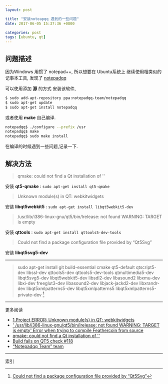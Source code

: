 ```yaml
---
layout: post

title: "安装noteapqq 遇到的一些问题"
date: 2017-06-05 15:37:36 +0800

categories: post
tags: [ubuntu, qt]
---
```


## 问题描述
因为Windows 用惯了 notepad++, 所以想要在 Ubuntu系统上 继续使用相类似的记事本工具, 发现了 [notepadqq](https://github.com/notepadqq/notepadqq)

可以使用添加 **源** 的方式 安装该软件,
```bash
$ sudo add-apt-repository ppa:notepadqq-team/notepadqq
$ sudo apt-get update
$ sudo apt-get install notepadqq
```

或者使用 **make** 自己编译.
```bash
notepadqq$ ./configure --prefix /usr
notepadqq$ make
notepadqq$ sudo make install
```
在编译的时候遇到一些问题,记录一下.

## 解决方法

>qmake: could not find a Qt installation of ''

安装 **qt5-qmake** : `sudo apt-get install qt5-qmake`

>Unknown module(s) in QT: webkitwidgets

安装 **libqt5webkit5** : `sudo apt-get install libqt5webkit5-dev`

>/usr/lib/i386-linux-gnu/qt5/bin/lrelease: not found WARNING: TARGET is empty

安装 **qttools** : `sudo apt-get install qttools5-dev-tools`

>Could not find a package configuration file provided by “Qt5Svg”

安装 **libqt5svg5-dev**

---

>sudo apt-get install git build-essential cmake qt5-default qtscript5-dev libssl-dev qttools5-dev qttools5-dev-tools qtmultimedia5-dev libqt5svg5-dev libqt5webkit5-dev libsdl2-dev libasound2 libxmu-dev libxi-dev freeglut3-dev libasound2-dev libjack-jackd2-dev libxrandr-dev libqt5xmlpatterns5-dev libqt5xmlpatterns5 libqt5xmlpatterns5-private-dev [^1]

---
更多阅读
- [1.Project ERROR: Unknown module(s) in QT: webkitwidgets](https://stackoverflow.com/questions/32013100/1-project-error-unknown-modules-in-qt-webkitwidgets)
- [' /usr/lib/i386-linux-gnu/qt5/bin/lrelease: not found WARNING: TARGET is empty' Error when trying to compile Feathercoin from source](https://stackoverflow.com/questions/20450893/usr-lib-i386-linux-gnu-qt5-bin-lrelease-not-found-warning-target-is-empty)
- [qmake: could not find a Qt installation of ''](https://stackoverflow.com/questions/16607003/qmake-could-not-find-a-qt-installation-of)
- [Build fails on QT5 check #118](https://github.com/notepadqq/notepadqq/issues/118)
- [“Notepadqq Team” team](https://launchpad.net/~notepadqq-team/+archive/ubuntu/notepadqq/+packages)

---
索引

[^1]: [Could not find a package configuration file provided by “Qt5Svg”](https://stackoverflow.com/questions/40688812/could-not-find-a-package-configuration-file-provided-by-qt5svg)
